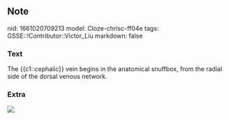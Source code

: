 ## Note
nid: 1661020709213
model: Cloze-chrisc-ff04e
tags: GSSE::!Contributor::Victor_Liu
markdown: false

### Text
The {{c1::cephalic}} vein begins in the anatomical snuffbox, from the radial side of the dorsal venous network.

### Extra
<img src="paste-b4bc8e2998f6c921101f15488a6fc027e6ebbc82.jpg">
